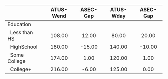 
|                      |    ATUS-Wend |     ASEC-Gap |    ATUS-Wday |     ASEC-Gap |
| -------------------- | :----------: | :----------: | :----------: | :----------: |
| Education            |              |              |              |              |
| &nbsp;&nbsp;Less than HS |       108.00 |        12.00 |        80.00 |        20.00 |
| &nbsp;&nbsp;HighSchool |       180.00 |       -15.00 |       140.00 |       -10.00 |
| &nbsp;&nbsp;Some College |       174.00 |         1.00 |       120.00 |         1.00 |
| &nbsp;&nbsp;College+ |       216.00 |        -6.00 |       125.00 |         0.00 |

